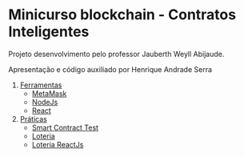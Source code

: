 # Minicurso blockchain - Contratos Inteligentes

Projeto desenvolvimento pelo professor Jauberth Weyll Abijaude.

Apresentação e código auxiliado por Henrique Andrade Serra

1. [Ferramentas](https://github.com/lifuesc/minicurso-blockchain/tree/main/Ferramentas/)
   - [MetaMask](https://github.com/lifuesc/minicurso-blockchain/tree/main/Ferramentas/metamask)
   - [NodeJs](#)
   - [React](#)
2. [Práticas](#)
   - [Smart Contract Test](#)
   - [Loteria](#)
   - [Loteria ReactJs](#)
